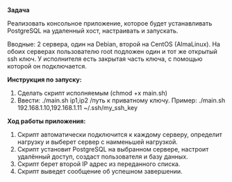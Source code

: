 **Задача**

Реализовать консольное приложение, которое будет устанавливать PostgreSQL на удаленный хост, настраивать и запускать.

Вводные: 2 сервера, один на Debian, второй на CentOS (AlmaLinux). На обоих серверах пользователю root подложен один и тот же открытый ssh ключ. У исполнителя есть закрытая часть ключа, с помощью которой он подключается.

**Инструкция по запуску:**
1. Сделать скрипт исполняемым (chmod +x main.sh)
2. Ввести: ./main.sh ip1,ip2 /путь к приватному ключу. Пример: ./main.sh 192.168.1.10,192.168.1.11 ~/.ssh/my_ssh_key

**Ход работы приложения:**
1. Скрипт автоматически подключится к каждому серверу, определит нагрузку и выберет сервер с наименьшей нагрузкой.
2. Скрипт установит PostgreSQL на выбранном сервере, настроит удалённый доступ, создаст пользователя и базу данных.
3. Скрипт берет второй IP адрес из переданного списка.
4. Скрипт выведет сообщение об успешном завершении.